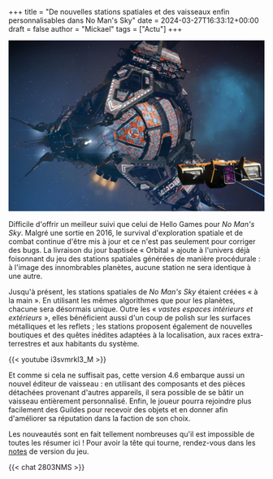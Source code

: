 +++
title = "De nouvelles stations spatiales et des vaisseaux enfin personnalisables dans No Man's Sky"
date = 2024-03-27T16:33:12+00:00
draft = false
author = "Mickael"
tags = ["Actu"]
+++

![No Man's Sky](NoManSky.jpg "")

Difficile d'offrir un meilleur suivi que celui de Hello Games pour *No Man's Sky*. Malgré une sortie en 2016, le survival d'exploration spatiale et de combat continue d'être mis à jour et ce n'est pas seulement pour corriger des bugs. La livraison du jour baptisée « Orbital » ajoute à l'univers déjà foisonnant du jeu des stations spatiales générées de manière procédurale : à l'image des innombrables planètes, aucune station ne sera identique à une autre.

Jusqu'à présent, les stations spatiales de *No Man's Sky* étaient créées « à la main ». En utilisant les mêmes algorithmes que pour les planètes, chacune sera désormais unique. Outre les « *vastes espaces intérieurs et extérieurs* », elles bénéficient aussi d'un coup de polish sur les surfaces métalliques et les reflets ; les stations proposent également de nouvelles boutiques et des quêtes inédites adaptées à la localisation, aux races extra-terrestres et aux habitants du système.

{{< youtube i3svmrkl3_M >}} 

Et comme si cela ne suffisait pas, cette version 4.6 embarque aussi un nouvel éditeur de vaisseau : en utilisant des composants et des pièces détachées provenant d'autres appareils, il sera possible de se bâtir un vaisseau entièrement personnalisé. Enfin, le joueur pourra rejoindre plus facilement des Guildes pour recevoir des objets et en donner afin d'améliorer sa réputation dans la faction de son choix.

Les nouveautés sont en fait tellement nombreuses qu'il est impossible de toutes les résumer ici ! Pour avoir la tête qui tourne, rendez-vous dans les [notes](https://www.nomanssky.com/orbital-update/) de version du jeu.

 {{< chat 2803NMS >}}